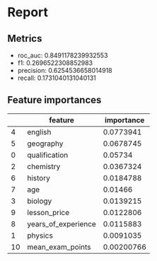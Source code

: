 # Report

## Metrics

* roc_auc: 0.8491178239932553
* f1: 0.2696522308852983
* precision: 0.6254536658014918
* recall: 0.1731040131040131

## Feature importances

|    | feature             |   importance |
|----|---------------------|--------------|
|  4 | english             |   0.0773941  |
|  5 | geography           |   0.0678745  |
|  0 | qualification       |   0.05734    |
|  2 | chemistry           |   0.0367324  |
|  6 | history             |   0.0184788  |
|  7 | age                 |   0.01466    |
|  3 | biology             |   0.0139215  |
|  9 | lesson_price        |   0.0122806  |
|  8 | years_of_experience |   0.0115883  |
|  1 | physics             |   0.0091035  |
| 10 | mean_exam_points    |   0.00200766 |

